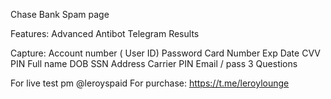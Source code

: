 Chase Bank Spam page

Features:
Advanced Antibot
Telegram Results
 
Capture: 
Account number ( User ID)
Password
Card Number
Exp Date
CVV
PIN
Full name
DOB
SSN
Address
Carrier PIN
Email / pass
3 Questions

For live test pm @leroyspaid
For purchase: 
https://t.me/leroylounge
